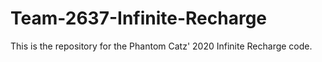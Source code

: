 # Team-2637-Infinite-Recharge
This is the repository for the Phantom Catz' 2020 Infinite Recharge code.